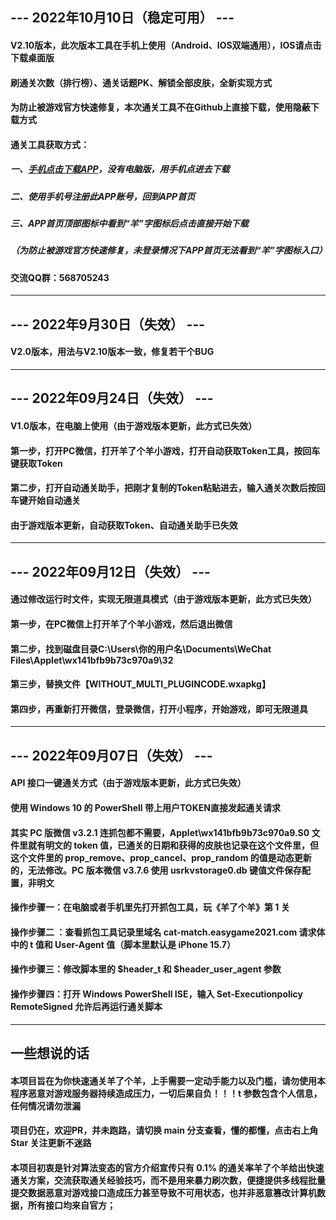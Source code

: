 ## --- 2022年10月10日（稳定可用） ---
#### V2.10版本，此次版本工具在手机上使用（Android、IOS双端通用），IOS请点击下载桌面版
#### 刷通关次数（排行榜）、通关话题PK、解锁全部皮肤，全新实现方式
#### 为防止被游戏官方快速修复，本次通关工具不在Github上直接下载，使用隐蔽下载方式
#### 通关工具获取方式：
##### 一、[手机点击下载APP](https://app.heigu.com/?a=ju4w&t=1)，没有电脑版，用手机点进去下载
##### 二、使用手机号注册此APP账号，回到APP首页
##### 三、APP首页顶部图标中看到“羊”字图标后点击直接开始下载
##### （为防止被游戏官方快速修复，未登录情况下APP首页无法看到“羊”字图标入口）
#### 交流QQ群：568705243
---
## --- 2022年9月30日（失效） ---
#### V2.0版本，用法与V2.10版本一致，修复若干个BUG
---
## --- 2022年09月24日（失效） ---
#### V1.0版本，在电脑上使用（由于游戏版本更新，此方式已失效）
#### 第一步，打开PC微信，打开羊了个羊小游戏，打开自动获取Token工具，按回车键获取Token
#### 第二步，打开自动通关助手，把刚才复制的Token粘贴进去，输入通关次数后按回车键开始自动通关
#### 由于游戏版本更新，自动获取Token、自动通关助手已失效
---
## --- 2022年09月12日（失效） ---
#### 通过修改运行时文件，实现无限道具模式（由于游戏版本更新，此方式已失效）
#### 第一步，在PC微信上打开羊了个羊小游戏，然后退出微信
#### 第二步，找到磁盘目录C:\Users\你的用户名\Documents\WeChat Files\Applet\wx141bfb9b73c970a9\32
#### 第三步，替换文件【__WITHOUT_MULTI_PLUGINCODE__.wxapkg】
#### 第四步，再重新打开微信，登录微信，打开小程序，开始游戏，即可无限道具
---
## --- 2022年09月07日（失效） ---
#### API 接口一键通关方式（由于游戏版本更新，此方式已失效）
#### 使用 Windows 10 的 PowerShell 带上用户TOKEN直接发起通关请求
#### 其实 PC 版微信 v3.2.1 连抓包都不需要，Applet\wx141bfb9b73c970a9\.S0 文件里就有明文的 token 值，已通关的日期和获得的皮肤也记录在这个文件里，但这个文件里的 prop_remove、prop_cancel、prop_random 的值是动态更新的，无法修改。PC 版本微信 v3.7.6 使用 usrkvstorage0.db 键值文件保存配置，非明文
#### 操作步骤一：在电脑或者手机里先打开抓包工具，玩《羊了个羊》第 1 关
#### 操作步骤二 ：查看抓包工具记录里域名 cat-match.easygame2021.com 请求体中的 t 值和 User-Agent 值（脚本里默认是 iPhone 15.7）
#### 操作步骤三：修改脚本里的 $header_t 和 $header_user_agent 参数
#### 操作步骤四：打开 Windows PowerShell ISE，输入 Set-Executionpolicy RemoteSigned 允许后再运行通关脚本
---
## 一些想说的话
#### 本项目旨在为你快速通关羊了个羊，上手需要一定动手能力以及门槛，请勿使用本程序恶意对游戏服务器持续造成压力，一切后果自负！！！t 参数包含个人信息，任何情况请勿泄漏
#### 项目仍在，欢迎PR，并未跑路，请切换 main 分支查看，懂的都懂，点击右上角 Star 关注更新不迷路
#### 本项目初衷是针对算法变态的官方介绍宣传只有 0.1% 的通关率羊了个羊给出快速通关方案，交流获取通关经验技巧，而不是用来暴力刷次数，便捷提供多线程批量提交数据恶意对游戏接口造成压力甚至导致不可用状态，也并非恶意篡改计算机数据，所有接口均来自官方；
